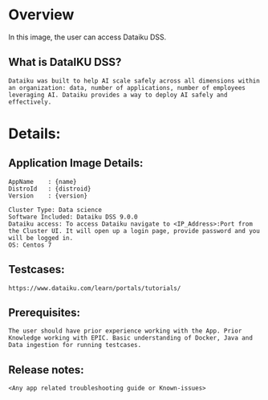 # Overview

In this image, the user can access Dataiku DSS.

## What is DataIKU DSS?

    Dataiku was built to help AI scale safely across all dimensions within an organization: data, number of applications, number of employees leveraging AI. Dataiku provides a way to deploy AI safely and effectively.

# Details:

## Application Image Details:

    AppName    : {name}
    DistroId   : {distroid}
    Version    : {version}

    Cluster Type: Data science
    Software Included: Dataiku DSS 9.0.0
    Dataiku access: To access Dataiku navigate to <IP_Address>:Port from the Cluster UI. It will open up a login page, provide password and you will be logged in.
    OS: Centos 7

## Testcases:

    https://www.dataiku.com/learn/portals/tutorials/

## Prerequisites:

    The user should have prior experience working with the App. Prior Knowledge working with EPIC. Basic understanding of Docker, Java and Data ingestion for running testcases.

## Release notes:

    <Any app related troubleshooting guide or Known-issues>
